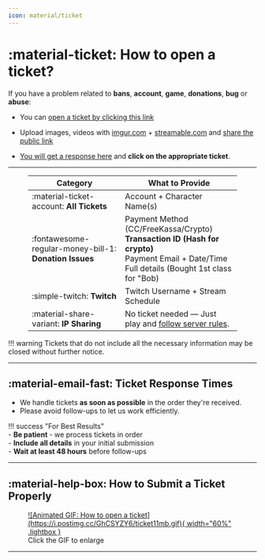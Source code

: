 ```yaml
---
icon: material/ticket
---
```


# :material-ticket: How to open a ticket?

If you have a problem related to **bans**, **account**, **game**, **donations**, **bug** or **abuse**:

- You can [open a ticket by clicking this link](https://l2reborn.org/support/)

- Upload images, videos with [imgur.com](https://imgur.com/upload) + [streamable.com](https://streamable.com/) and [share the public link](https://help.imgur.com/hc/article_attachments/26512938185243)

- [You will get a response here](https://l2reborn.org/my-support-tickets/) and **click on the appropriate ticket**.

<hr class="divider">
<figure markdown="span" markdown>

| Category | What to Provide |
|---|---|
| :material-ticket-account: **All Tickets** | Account + Character Name(s) |
| :fontawesome-regular-money-bill-1: **Donation Issues** | Payment Method (CC/FreeKassa/Crypto)<br>**Transaction ID (Hash for crypto)**<br>  Payment Email + Date/Time<br> Full details (Bought 1st class for "Bob) |
| :simple-twitch: **Twitch** | Twitch Username + Stream Schedule |
| :material-share-variant: **IP Sharing** | No ticket needed — Just play and [follow server rules](https://tab1-web.github.io/faq/General/Security/UserSafety/rules/). |
</figure>
!!! warning
    Tickets that do not include all the necessary information may be closed without further notice. 

<hr class="divider">

## :material-email-fast: Ticket Response Times

- We handle tickets **as soon as possible** in the order they're received. 
- Please avoid follow-ups to let us work efficiently.



!!! success "For Best Results"  
    - **Be patient** - we process tickets in order  
    - **Include all details** in your initial submission  
    - **Wait at least 48 hours** before follow-ups  


---

## :material-help-box: How to Submit a Ticket Properly  
<figure markdown>
  <a href="https://postimg.cc/fk8KQq8v" target="_blank">
    ![Animated GIF: How to open a ticket](https://i.postimg.cc/GhCSYZY6/ticket11mb.gif){ width="60%" .lightbox }
  </a>
  <figcaption>Click the GIF to enlarge</figcaption>
</figure>

---

